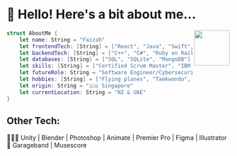 <h1>👋 Hello! Here's a bit about me...</h1><img src="https://media.giphy.com/media/lP8xu5t2DLGG045H8F/giphy.gif" width="80" align="right">



```swift
struct AboutMe {
    let name: String = "Faizah"
    let frontendTech: [String] = ["React", "Java", "Swift", "Kotlin"]
    let backendTech: [String] = ["C++", "C#", "Ruby on Rails", "PHP", "Java"]
    let databases: [String] = ["SQL", "SQLite", "MongoDB"]
    let skills: [String] = ["Certified Scrum Master", "IBM Cybersecurity Analyst"]
    let futureRole: String = "Software Engineer/Cybersecurity"
    let hobbies: [String] = ["Flying planes", "Taekwondo", "Piano"]
    let origin: String = "🇸🇬 Singapore"
    let currentLocation: String = "NZ & UAE"
}


```
## Other Tech:
👩🏻‍💻 Unity | Blender | Photoshop | Animate | Premier Pro | Figma | Illustrator <br>
🎹 Garageband | Musescore





